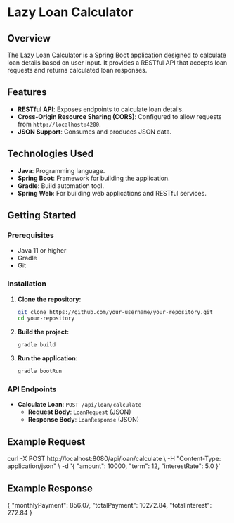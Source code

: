 # Lazy Loan Calculator

## Overview
The Lazy Loan Calculator is a Spring Boot application designed to calculate loan details based on user input. It provides a RESTful API that accepts loan requests and returns calculated loan responses.

## Features
- **RESTful API**: Exposes endpoints to calculate loan details.
- **Cross-Origin Resource Sharing (CORS)**: Configured to allow requests from `http://localhost:4200`.
- **JSON Support**: Consumes and produces JSON data.

## Technologies Used
- **Java**: Programming language.
- **Spring Boot**: Framework for building the application.
- **Gradle**: Build automation tool.
- **Spring Web**: For building web applications and RESTful services.


## Getting Started

### Prerequisites
- Java 11 or higher
- Gradle
- Git

### Installation
1. **Clone the repository:**
   ```sh
   git clone https://github.com/your-username/your-repository.git
   cd your-repository
   ```

2. **Build the project:**
   ```sh
   gradle build
   ```

3. **Run the application:**
   ```sh
   gradle bootRun
   ```

### API Endpoints
- **Calculate Loan**: `POST /api/loan/calculate`
  - **Request Body**: `LoanRequest` (JSON)
  - **Response Body**: `LoanResponse` (JSON)

## Example Request
curl -X POST http://localhost:8080/api/loan/calculate \ -H "Content-Type: application/json" \ -d '{ "amount": 10000, "term": 12, "interestRate": 5.0 }'



## Example Response
{ "monthlyPayment": 856.07, "totalPayment": 10272.84, "totalInterest": 272.84 }
